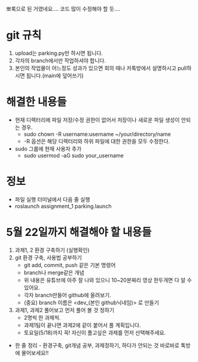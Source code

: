 뽀록으로 된 거였네요.... 코드 많이 수정해야 할 듯....

# git 규칙
1. upload는 parking.py만 하시면 됩니다.
2. 각자의 branch에서만 작업하셔야 합니다.
3. 본인의 작업물이 어느정도 성과가 있으면 회의 때나 카톡방에서 설명하시고 pull하시면 됩니다.(main에 덮어쓰기)

# 해결한 내용들
- 현재 디렉터리에 파일 저장/수정 권한이 없어서 저장이나 새로운 파일 생성이 안되는 경우.
    - sudo chown -R username:username ~/your/directory/name
    - -R 옵션은 해당 디렉터리와 하위 파일에 대한 권한을 모두 수정한다.
- sudo 그룹에 현재 사용자 추가
    - sudo usermod -aG sudo your_username


# 정보
- 파일 실행 터미널에서 다음 줄 실행
- roslaunch assignment_1 parking.launch

# 5월 22일까지 해결해야 할 내용들 
1. 과제1, 2 환경 구축하기 (실행확인) 
2. git 환경 구축, 사용법 공부하기 
    - git add, commit, push 같은 기본 명령어 
    - branch나 merge같은 개념 
    - 위 내용은 유튜브에 아주 잘 나와 있으니 10~20분짜리 영상 한두개면 다 알 수 있어요. 
    - 각자 branch만들어 github에 올려보기. 
    - (중요) branch 이름은  <dev_(본인 github닉네임)> 로 만들기 
3. 과제1, 과제2 풀어보고 먼저 풀어 볼 것 정하기 
    - 2명씩 한 과제씩. 
    - 과제1팀이 끝나면 과제2에 같이 붙어서 풀 계획입니다. 
    - 토요일(5/18)까지 꼭! 자신이 풀고싶은 과제를 먼저 선택해주세요. 

- 한 줄 정리 - 환경구축, git개념 공부, 과제정하기, 하다가 안되는 것 바로바로 톡방에 물어보세요!!
